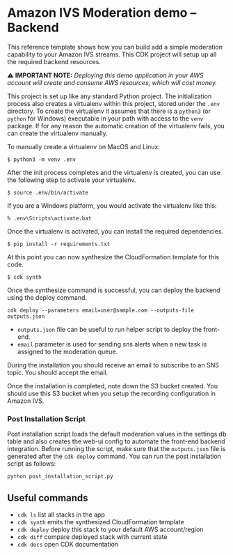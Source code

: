 # Amazon IVS Moderation demo – Backend

This reference template shows how you can build add a simple  moderation capability to your Amazon IVS streams. This CDK project will setup up all the required backend resources.

⚠️ **IMPORTANT NOTE:** *Deploying this demo application in your AWS account will create and consume AWS resources, which will cost money.*

This project is set up like any standard Python project.  The initialization process also creates a virtualenv within this project, stored under the `.env` directory. To create the virtualenv it assumes that there is a `python3` (or `python` for Windows) executable in your path with access to the `venv` package. If for any reason the automatic creation of the virtualenv fails, you can create the virtualenv manually.

To manually create a virtualenv on MacOS and Linux:

```
$ python3 -m venv .env
```

After the init process completes and the virtualenv is created, you can use the following
step to activate your virtualenv.

```
$ source .env/bin/activate
```

If you are a Windows platform, you would activate the virtualenv like this:

```
% .env\Scripts\activate.bat
```

Once the virtualenv is activated, you can install the required dependencies.

```
$ pip install -r requirements.txt
```

At this point you can now synthesize the CloudFormation template for this code.

```
$ cdk synth
```
Once the synthesize command is successful, you can deploy the backend using the deploy command.

```
cdk deploy --parameters email=user@sample.com --outputs-file outputs.json
```

* `outputs.json` file can be useful to run helper script to deploy the front-end.
* `email` parameter is used for sending sns alerts when a new task is assigned to the moderation queue. 

During the installation you should receive an email to subscribe to an SNS topic. You should accept the email.    

Once the installation is completed, note down the S3 bucket created. You should use this S3 bucket when you setup the recording configuration in Amazon IVS.

### Post Installation Script

Post installation script loads the default moderation values in the settings db table and also creates the web-ui config to automate the front-end backend integration. Before running the script, make sure that the `outputs.json` file is generated after the `cdk deploy` command. You can run the post installation script as follows:

```
python post_installation_script.py
```

## Useful commands

 * `cdk ls`          list all stacks in the app
 * `cdk synth`       emits the synthesized CloudFormation template
 * `cdk deploy`      deploy this stack to your default AWS account/region
 * `cdk diff`        compare deployed stack with current state
 * `cdk docs`        open CDK documentation
